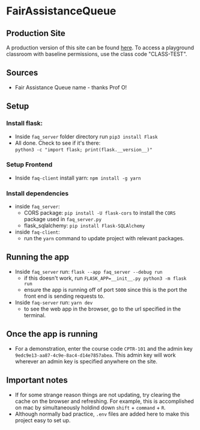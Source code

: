 # FairAssistanceQueue

## Production Site
A production version of this site can be found [here](https://fairassistancequeue.netlify.app/).  To access a playground classroom with baseline permissions, use the class code "CLASS-TEST".

## Sources
- Fair Assistance Queue name - thanks Prof O!

## Setup

### Install flask:
- Inside `faq_server` folder directory run
`pip3 install Flask`
- All done.  Check to see if it's there:\
`python3 -c "import flask; print(flask.__version__)"`

### Setup Frontend
- Inside `faq-client` install yarn: `npm install -g yarn`

### Install dependencies
- inside `faq_server`: 
    - CORS package: `pip install -U flask-cors` to install the `CORS` package used in `faq_server.py`
    - flask_sqlalchemy: `pip install Flask-SQLAlchemy`
- inside `faq-client`:
    - run the `yarn` command to update project with relevant packages.

## Running the app
- Inside `faq_server` run: `flask --app faq_server --debug run`
  - if this doesn't work, run `FLASK_APP=__init__.py python3 -m flask run`
  - ensure the app is running off of port `5000` since this is the port the front end is sending requests to.
- Inside `faq-server` run: `yarn dev`
  - to see the web app in the browser, go to the url specified in the terminal.

## Once the app is running
- For a demonstration, enter the course code `CPTR-101` and the admin key `9edc9e13-aa87-4c9e-8ac4-d14e7857abea`. This admin key will work wherever 
an admin key is specified anywhere on the site.

## Important notes
- If for some strange reason things are not updating, try clearing the cache on the browser and refreshing. For example, this 
is accomplished on mac by simultaneously holdind down `shift` + `command` + `R`.
- Although normally bad practice, `.env` files are added here to make this project easy to set up.
